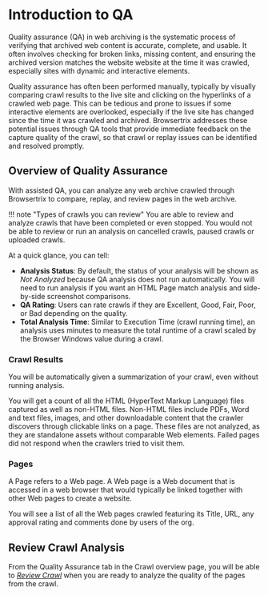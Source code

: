 # Introduction to QA

Quality assurance (QA) in web archiving is the systematic process of verifying that archived web content is accurate, complete, and usable. It often involves checking for broken links, missing content, and ensuring the archived version matches the website website at the time it was crawled, especially sites with dynamic and interactive elements.

Quality assurance has often been performed manually, typically by visually comparing crawl results to the live site and clicking on the hyperlinks of a crawled web page. This can be tedious and prone to issues if some interactive elements are overlooked, especially if the live site has changed since the time it was crawled and archived. Browsertrix addresses these potential issues through QA tools that provide immediate feedback on the capture quality of the crawl, so that crawl or replay issues can be identified and resolved promptly.

## Overview of Quality Assurance
With assisted QA, you can analyze any web archive crawled through Browsertrix to compare, replay, and review pages in the web archive.

!!! note "Types of crawls you can review"
    You are able to review and analyze crawls that have been completed or even stopped. You would not be able to review or run an analysis on cancelled crawls, paused crawls or uploaded crawls.

At a quick glance, you can tell: 

- **Analysis Status**: By default, the status of your analysis will be shown as *Not Analyzed* because QA analysis does not run automatically. You will need to run analysis if you want an HTML Page match analysis and side-by-side screenshot comparisons. 
- **QA Rating**: Users can rate crawls if they are Excellent, Good, Fair, Poor, or Bad depending on the quality.
- **Total Analysis Time**: Similar to Execution Time (crawl running time), an analysis uses minutes to measure the total runtime of a crawl scaled by the Browser Windows value during a crawl.

### Crawl Results
You will be automatically given a summarization of your crawl, even without running analysis. 

You will get a count of all the HTML (HyperText Markup Language) files captured as well as non-HTML files. Non-HTML files include PDFs, Word and text files, images, and other downloadable content that the crawler discovers through clickable links on a page. These files are not analyzed, as they are standalone assets without comparable Web elements. Failed pages did not respond when the crawlers tried to visit them. 

### Pages 
A Page refers to a Web page. A Web page is a Web document that is accessed in a web browser that would typically be linked together with other Web pages to create a website. 

You will see a list of all the Web pages crawled featuring its Title, URL, any approval rating and comments done by users of the org.

<!-- ### Analysis runs
what we mean by analysis runs -->


<!-- ## Run Analysis
From the Quality Assurance tab in the Crawl overview page, you will be able to [*Run Analysis*](./qa-run-analysis.md) or *Rerun Analysis* depending on which step of the workflow you are at.  -->

## Review Crawl Analysis
From the Quality Assurance tab in the Crawl overview page, you will be able to [*Review Crawl*](./qa-review.md) when you are ready to analyze the quality of the pages from the crawl.